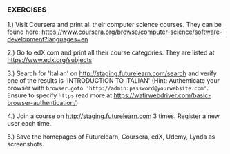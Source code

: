 ### EXERCISES

1.) Visit Coursera and print all their computer science courses. They can be found here: https://www.coursera.org/browse/computer-science/software-development?languages=en

2.) Go to edX.com and print all their course categories. They are listed at https://www.edx.org/subjects

3.) Search for 'Italian' on http://staging.futurelearn.com/search and verify one of the results is 'INTRODUCTION TO ITALIAN' 
(Hint: Authenticate your browser with `browser.goto 'http://admin:password@yourwebsite.com'`. Ensure to specify `https` read more at https://watirwebdriver.com/basic-browser-authentication/)

4.) Join a course on http://staging.futurelearn.com 3 times. Register a new user each time. 

5.) Save the homepages of Futurelearn, Coursera, edX, Udemy, Lynda as screenshots. 
